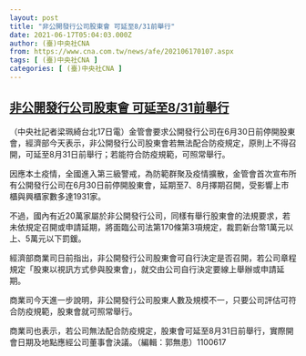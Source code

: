 ```yaml
---
layout: post
title: "非公開發行公司股東會 可延至8/31前舉行"
date: 2021-06-17T05:04:03.000Z
author: (臺)中央社CNA
from: https://www.cna.com.tw/news/afe/202106170107.aspx
tags: [ (臺)中央社CNA ]
categories: [ (臺)中央社CNA ]
---
```

<!--1623906243000-->
[非公開發行公司股東會 可延至8/31前舉行](https://www.cna.com.tw/news/afe/202106170107.aspx)
------

<div>
<div></div><div class="paragraph"><p>（中央社記者梁珮綺台北17日電）金管會要求公開發行公司在6月30日前停開股東會，經濟部今天表示，非公開發行公司股東會若無法配合防疫規定，原則上不得召開，可延至8月31日前舉行；若能符合防疫規範，可照常舉行。</p><p>因應本土疫情，全國進入第三級警戒，為防範群聚及疫情擴散，金管會首次宣布所有公開發行公司在6月30日前停開股東會，延期至7、8月擇期召開，受影響上市櫃與興櫃家數多達1931家。</p><p>不過，國內有近20萬家屬於非公開發行公司，同樣有舉行股東會的法規要求，若未依規定召開或申請延期，將面臨公司法第170條第3項規定，裁罰新台幣1萬元以上、5萬元以下罰鍰。</p><p>經濟部商業司日前指出，非公開發行公司股東會可自行決定是否召開，若公司章程規定「股東以視訊方式參與股東會」，就交由公司自行決定要線上舉辦或申請延期。</p><p>商業司今天進一步說明，非公開發行公司股東人數及規模不一，只要公司評估可符合防疫規範，股東會就可照常舉行。</p><p>商業司也表示，若公司無法配合防疫規定，股東會可延至8月31日前舉行，實際開會日期及地點應經公司董事會決議。（編輯：郭無患）1100617</p></div>
</div>
